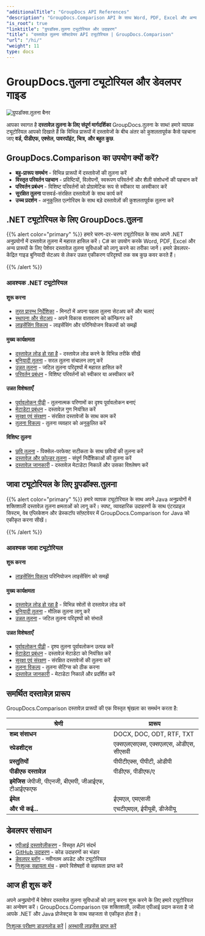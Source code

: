 ```yaml
---
"additionalTitle": "GroupDocs API References"
"description": "GroupDocs.Comparison API के साथ Word, PDF, Excel और अन्य दस्तावेज़ स्वरूपों की तुलना करना सीखें। कोड उदाहरणों के साथ .NET और Java डेवलपर्स के लिए चरण-दर-चरण ट्यूटोरियल।"
"is_root": true
"linktitle": "ग्रुपडॉक्स.तुलना ट्यूटोरियल और उदाहरण"
"title": "दस्तावेज़ तुलना सॉफ्टवेयर API ट्यूटोरियल | GroupDocs.Comparison"
"url": "/hi/"
"weight": 11
type: docs
---
```

# GroupDocs.तुलना ट्यूटोरियल और डेवलपर गाइड

![ग्रुपडॉक्स.तुलना बैनर](./groupdocs-comparison-net.svg)

आपका स्वागत है **दस्तावेज़ तुलना के लिए संपूर्ण मार्गदर्शिका** GroupDocs.तुलना के साथ! हमारे व्यापक ट्यूटोरियल आपको दिखाते हैं कि विभिन्न प्रारूपों में दस्तावेजों के बीच अंतर को कुशलतापूर्वक कैसे पहचाना जाए **वर्ड, पीडीएफ, एक्सेल, पावरपॉइंट, चित्र, और बहुत कुछ**.

## GroupDocs.Comparison का उपयोग क्यों करें?

- **बहु-प्रारूप समर्थन** - विभिन्न प्रारूपों में दस्तावेजों की तुलना करें
- **विस्तृत परिवर्तन पहचान** - प्रविष्टियों, विलोपनों, स्वरूपण परिवर्तनों और शैली संशोधनों की पहचान करें
- **परिवर्तन प्रबंधन** - विशिष्ट परिवर्तनों को प्रोग्रामेटिक रूप से स्वीकार या अस्वीकार करें
- **सुरक्षित तुलना** पासवर्ड-संरक्षित दस्तावेज़ों के साथ कार्य करें
- **उच्च प्रदर्शन** - अनुकूलित एल्गोरिदम के साथ बड़े दस्तावेज़ों की कुशलतापूर्वक तुलना करें

## .NET ट्यूटोरियल के लिए GroupDocs.तुलना

{{% alert color="primary" %}}
हमारे चरण-दर-चरण ट्यूटोरियल के साथ अपने .NET अनुप्रयोगों में दस्तावेज़ तुलना में महारत हासिल करें। C# का उपयोग करके Word, PDF, Excel और अन्य प्रारूपों के लिए पेशेवर दस्तावेज़ तुलना सुविधाओं को लागू करने का तरीका जानें। हमारे डेवलपर-केंद्रित गाइड बुनियादी सेटअप से लेकर उन्नत एकीकरण परिदृश्यों तक सब कुछ कवर करते हैं।

{{% /alert %}}

### आवश्यक .NET ट्यूटोरियल

<div class="row">
<div class="col-md-6">

#### शुरू करना
- [तुरत प्रारम्भ निर्देशिका](./net/quick-start/) - मिनटों में अपना पहला तुलना सेटअप करें और चलाएं
- [स्थापना और सेटअप](./net/getting-started/) - अपने विकास वातावरण को कॉन्फ़िगर करें
- [लाइसेंसिंग विकल्प](./net/licensing-configuration/) - लाइसेंसिंग और परिनियोजन विकल्पों को समझें

#### मुख्य कार्यक्षमता
- [दस्तावेज़ लोड हो रहा है](./net/document-loading/) - दस्तावेज़ लोड करने के विभिन्न तरीके सीखें
- [बुनियादी तुलना](./net/basic-comparison/) - सरल तुलना संचालन लागू करें
- [उन्नत तुलना](./net/advanced-comparison/) - जटिल तुलना परिदृश्यों में महारत हासिल करें
- [परिवर्तन प्रबंधन](./net/change-management/) - विशिष्ट परिवर्तनों को स्वीकार या अस्वीकार करें

</div>
<div class="col-md-6">

#### उन्नत विशेषताएँ
- [पूर्वावलोकन पीढ़ी](./net/preview-generation/) - तुलनात्मक परिणामों का दृश्य पूर्वावलोकन बनाएं
- [मेटाडेटा प्रबंधन](./net/metadata-management/) - दस्तावेज़ गुण नियंत्रित करें
- [सुरक्षा एवं संरक्षण](./net/security-protection/) - संरक्षित दस्तावेजों के साथ काम करें
- [तुलना विकल्प](./net/comparison-options/) - तुलना व्यवहार को अनुकूलित करें

#### विशिष्ट तुलना
- [छवि तुलना](./net/image-comparison/) - पिक्सेल-परफेक्ट सटीकता के साथ छवियों की तुलना करें
- [दस्तावेज़ और फ़ोल्डर तुलना](./net/documents-and-folder-comparison/) - संपूर्ण निर्देशिकाओं की तुलना करें
- [दस्तावेज़ जानकारी](./net/document-information/) - दस्तावेज़ मेटाडेटा निकालें और उसका विश्लेषण करें

</div>
</div>

## जावा ट्यूटोरियल के लिए ग्रुपडॉक्स.तुलना

{{% alert color="primary" %}}
हमारे व्यापक ट्यूटोरियल के साथ अपने Java अनुप्रयोगों में शक्तिशाली दस्तावेज़ तुलना क्षमताओं को लागू करें। स्पष्ट, व्यावहारिक उदाहरणों के साथ एंटरप्राइज़ सिस्टम, वेब एप्लिकेशन और डेस्कटॉप सॉफ़्टवेयर में GroupDocs.Comparison for Java को एकीकृत करना सीखें।

{{% /alert %}}

### आवश्यक जावा ट्यूटोरियल

<div class="row">
<div class="col-md-6">

#### शुरू करना
- [लाइसेंसिंग विकल्प](./java/licensing-configuration) परिनियोजन लाइसेंसिंग को समझें

#### मुख्य कार्यक्षमता
- [दस्तावेज़ लोड हो रहा है](./java/document-loading/) - विभिन्न स्रोतों से दस्तावेज़ लोड करें
- [बुनियादी तुलना](./java/basic-comparison/) - मौलिक तुलना लागू करें
- [उन्नत तुलना](./java/advanced-comparison/) - जटिल तुलना परिदृश्यों को संभालें

</div>
<div class="col-md-6">

#### उन्नत विशेषताएँ
- [पूर्वावलोकन पीढ़ी](./java/preview-generation/) - दृश्य तुलना पूर्वावलोकन उत्पन्न करें
- [मेटाडेटा प्रबंधन](./java/metadata-management/) - दस्तावेज़ मेटाडेटा को नियंत्रित करें
- [सुरक्षा एवं संरक्षण](./java/security-protection/) - संरक्षित दस्तावेजों की तुलना करें
- [तुलना विकल्प](./java/comparison-options/) - तुलना सेटिंग्स को ठीक करना
- [दस्तावेज़ जानकारी](./java/document-information) - मेटाडेटा निकालें और प्रदर्शित करें

</div>
</div>

## समर्थित दस्तावेज़ प्रारूप

GroupDocs.Comparison दस्तावेज़ प्रारूपों की एक विस्तृत श्रृंखला का समर्थन करता है:

| श्रेणी | प्रारूप |
|----------|---------|
| **शब्द संसाधन** | DOCX, DOC, ODT, RTF, TXT |
| **स्प्रेडशीट्स** | एक्सएलएसएक्स, एक्सएलएस, ओडीएस, सीएसवी |
| **प्रस्तुतियों** | पीपीटीएक्स, पीपीटी, ओडीपी |
| **पीडीएफ दस्तावेज़** | पीडीएफ, पीडीएफ/ए |
| **इमेजिस** जेपीजी, पीएनजी, बीएमपी, जीआईएफ, टीआईएफएफ |
| **ईमेल** | ईएमएल, एमएसजी |
| **और भी कई...** | एचटीएमएल, ईपीयूबी, डीजेवीयू |

## डेवलपर संसाधन

- [एपीआई दस्तावेज़ीकरण](https://reference.groupdocs.com/comparison/) - विस्तृत API संदर्भ
- [GitHub उदाहरण](https://github.com/groupdocs-comparison/) - कोड उदाहरणों का भंडार
- [डेवलपर ब्लॉग](https://blog.groupdocs.com/category/comparison/) - नवीनतम अपडेट और ट्यूटोरियल
- [निःशुल्क सहायता मंच](https://forum.groupdocs.com/c/comparison/) - हमारे विशेषज्ञों से सहायता प्राप्त करें

## आज ही शुरू करें

अपने अनुप्रयोगों में पेशेवर दस्तावेज़ तुलना सुविधाओं को लागू करना शुरू करने के लिए हमारे ट्यूटोरियल का अन्वेषण करें। GroupDocs.Comparison एक शक्तिशाली, लचीला एपीआई प्रदान करता है जो आपके .NET और Java प्रोजेक्ट्स के साथ सहजता से एकीकृत होता है।

[निःशुल्क परीक्षण डाउनलोड करें](https://releases.groupdocs.com/comparison) | [अस्थायी लाइसेंस प्राप्त करें](https://purchase.groupdocs.com/temporary-license)